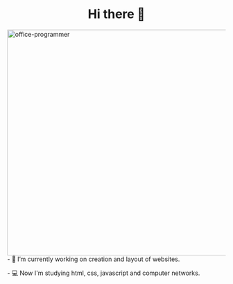 <h1 align="center">Hi there 👋</h1>

<img align="left" width="520px" src="https://media.tenor.com/h-EStaz3aLEAAAAC/money-computer.gif" alt="office-programmer">
<br>
<p>- 🔭 I’m currently working on creation and layout of websites.</p>

<p>- 💻 Now I'm studying html, css, javascript and computer networks.</p>

